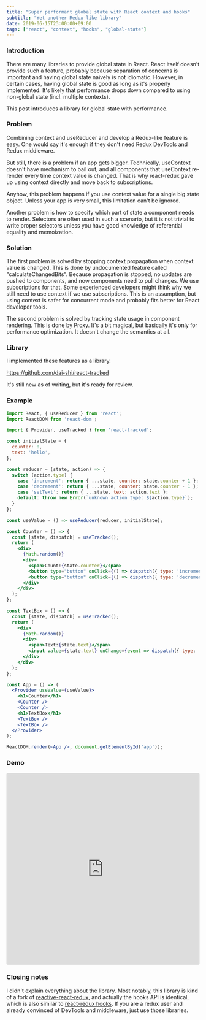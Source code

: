 ```yaml
---
title: "Super performant global state with React context and hooks"
subtitle: "Yet another Redux-like library"
date: 2019-06-15T23:00:00+09:00
tags: ["react", "context", "hooks", "global-state"]
---
```


### Introduction

There are many libraries to provide global state in React.
React itself doesn't provide such a feature,
probably because separation of concerns is important
and having global state naively is not idiomatic.
However, in certain cases, having global state is good
as long as it's properly implemented.
It's likely that performance drops down
compared to using non-global state (incl. multiple contexts).

This post introduces a library for global state with performance.

### Problem

Combining context and useReducer and develop
a Redux-like feature is easy.
One would say it's enough if they don't
need Redux DevTools and Redux middleware.

But still, there is a problem if an app gets bigger.
Technically, useContext doesn't have mechanism to bail out,
and all components that useContext re-render every time
context value is changed.
That is why react-redux gave up using context directly
and move back to subscriptions.

Anyhow, this problem happens if you use context value
for a single big state object. Unless your app
is very small, this limitation can't be ignored.

Another problem is how to specify which part of state
a component needs to render. Selectors are often
used in such a scenario, but it is not trivial to write
proper selectors unless you have good knowledge of
referential equality and memoization.

### Solution

The first problem is solved by stopping context propagation
when context value is changed. This is done by undocumented
feature called "calculateChangedBits". Because propagation is
stopped, no updates are pushed to components, and now components
need to pull changes. We use subscriptions for that.
Some experienced developers might think why we still need to
use context if we use subscriptions. This is an assumption,
but using context is safer for concurrent mode and probably
fits better for React developer tools.

The second problem is solved by tracking state usage in component
rendering. This is done by Proxy. 
It's a bit magical, but basically it's only for performance
optimization. It doesn't change the semantics at all.

### Library

I implemented these features as a library.

https://github.com/dai-shi/react-tracked

It's still new as of writing, but it's ready for review.

### Example

```jsx
import React, { useReducer } from 'react';
import ReactDOM from 'react-dom';

import { Provider, useTracked } from 'react-tracked';

const initialState = {
  counter: 0,
  text: 'hello',
};

const reducer = (state, action) => {
  switch (action.type) {
    case 'increment': return { ...state, counter: state.counter + 1 };
    case 'decrement': return { ...state, counter: state.counter - 1 };
    case 'setText': return { ...state, text: action.text };
    default: throw new Error(`unknown action type: ${action.type}`);
  }
};

const useValue = () => useReducer(reducer, initialState);

const Counter = () => {
  const [state, dispatch] = useTracked();
  return (
    <div>
      {Math.random()}
      <div>
        <span>Count:{state.counter}</span>
        <button type="button" onClick={() => dispatch({ type: 'increment' })}>+1</button>
        <button type="button" onClick={() => dispatch({ type: 'decrement' })}>-1</button>
      </div>
    </div>
  );
};

const TextBox = () => {
  const [state, dispatch] = useTracked();
  return (
    <div>
      {Math.random()}
      <div>
        <span>Text:{state.text}</span>
        <input value={state.text} onChange={event => dispatch({ type: 'setText', text: event.target.value })} />
      </div>
    </div>
  );
};

const App = () => (
  <Provider useValue={useValue}>
    <h1>Counter</h1>
    <Counter />
    <Counter />
    <h1>TextBox</h1>
    <TextBox />
    <TextBox />
  </Provider>
);

ReactDOM.render(<App />, document.getElementById('app'));
```

### Demo

<iframe src="https://codesandbox.io/embed/github/dai-shi/react-tracked/tree/master/examples/01_minimal?fontsize=14" title="react-tracked-example" allow="geolocation; microphone; camera; midi; vr; accelerometer; gyroscope; payment; ambient-light-sensor; encrypted-media" style="width:100%; height:500px; border:0; border-radius: 4px; overflow:hidden;" sandbox="allow-modals allow-forms allow-popups allow-scripts allow-same-origin"></iframe>

### Closing notes

I didn't explain everything about the library.
Most notably, this library is kind of a fork of
[reactive-react-redux](https://github.com/dai-shi/reactive-react-redux),
and actually the hooks API is identical, which is also similar to
[react-redux hooks](https://react-redux.js.org/api/hooks).
If you are a redux user and already convinced of
DevTools and middleware, just use those libraries.
